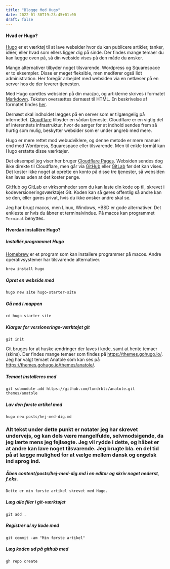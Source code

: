 ```yaml
---
title: "Blogge Med Hugo"
date: 2022-01-30T19:23:45+01:00
draft: false
---
```

#### Hvad er Hugo?

[Hugo](https://gohugo.io/) er et værktøj til at lave websider hvor du kan publicere artikler, tanker, idéer, eller hvad som ellers ligger dig på sinde. Der findes mange temaer du kan lægge oven på, så din webside vises på den måde du ønsker.

Mange alternativer tilbyder noget tilsvarende. Wordpress og Squarespace er to eksempler. Disse er meget fleksible, men medfører også lidt administration. Her foregår arbejdet med websiden via en netlæser på en server hos de der leverer tjenesten.

Med Hugo oprettes websiden på din mac/pc, og artiklerne skrives i formatet [Markdown](https://en.wikipedia.org/wiki/Markdown). Teksten oversættes dernæst til HTML. En beskrivelse af formatet findes [her](https://www.markdownguide.org/basic-syntax/).

Dernæst skal indholdet lægges på en server som er tilgængelig på internettet. [Cloudflare](https://www.cloudflare.com) tilbyder en sådan tjeneste. Cloudflare er en vigtig del af interenttets infrastruktur, hvor de sørger for at indhold sendes frem så hurtig som mulig, beskytter websider som er under angreb med mere.

Hugo er mere rettet mod webudviklere, og denne metode er mere manuel end med Wordpress, Squarespace eller tilsvarende. Men til enkle formål kan Hugo erstatte disse værktøjer.

Det eksempel jeg viser her bruger [Cloudflare Pages](https://pages.cloudflare.com). Websiden sendes dog ikke direkte til Cloudflare, men går via [GitHub](https://github.com) eller [GitLab](https://about.gitlab.com) før det kan vises. Det koster ikke noget at oprette en konto på disse tre tjenester, så websiden kan laves uden at det koster penge.

GitHub og GitLab er virksomheder som du kan laste din kode op til, skrevet i kodeversioneringsværktøjet Git. Koden kan så gøres offentlig så andre kan se den, eller gøres privat, hvis du ikke ønsker andre skal se.

Jeg har brugt macos, men Linux, Windows, *BSD er gode alternativer. Det enkleste er hvis du åbner et terminalvindue. På macos kan programmet `Terminal` benyttes.

#### Hvordan installére Hugo?

##### Installér programmet Hugo
[Homebrew](https://brew.sh/) er et program som kan installere programmer på macos. Andre operativsystemer har tilsvarende alternativer.

`brew install hugo`

##### Opret en webside med

`hugo new site hugo-starter-site`

##### Gå ned i mappen

`cd hugo-starter-site`

##### Klargør for versionerings-værktøjet git

`git init`

Git bruges for at huske ændringer der laves i kode, samt at hente temaer (skins). Der findes mange temaer som findes på https://themes.gohugo.io/. Jeg har valgt temaet Anatole som kan ses på https://themes.gohugo.io/themes/anatole/.

##### Temaet installeres med

`git submodule add https://github.com/lxndrblz/anatole.git themes/anatole`

##### Lav den første artikel med

`hugo new posts/hej-med-dig.md`


### Alt tekst under dette punkt er notater jeg har skrevet undervejs, og kan dels være mangelfulde, selvmodsigende, da jeg lærte mens jeg fejlsøgte. Jeg vil rydde i dette, og håbet er at andre kan lave noget tilsvarende. Jeg brugte bla. en del tid på at lægge mulighed for at vælge mellem dansk og engelsk ind sprog ind.

##### Åben content/posts/hej-med-dig.md i en editor og skriv noget nederst, f.eks.

`Dette er min første artikel skrevet med Hugo.`

##### Læg alle filer i git-værktøjet

`git add .`

##### Registrer al ny kode med

`git commit -am "Min første artikel"`

##### Læg koden ud på github med

`gh repo create`
